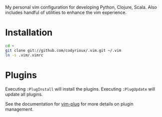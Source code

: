 My personal vim configuration for developing Python, Clojure, Scala. Also includes handful of utilities to enhance the vim experience.

# Installation
```bash
cd ~
git clone git://github.com/codyrioux/.vim.git ~/.vim
ln -s .vim/.vimrc
```

# Plugins
Executing `:PlugInstall` will install the plugins.
Executing `:PlugUpdate` will update all plugins.

See the documentation for [vim-plug](https://github.com/junegunn/vim-plug) for more details on plugin management.
